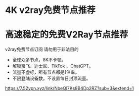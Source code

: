 # 4K v2ray免费节点推荐
# 高速稳定的免费V2Ray节点推荐
 v2ray免费节点订阅 请勿用于非法目的

- 全球众多节点，8K不卡顿。
- 解锁奈飞、迪士尼、TikTok 、ChatGPT。
- 流量不虚标，所有节点都是1倍率。
- 不限登陆设备数，不设置每日封顶流量。

https://7.52vpn.xyz/link/NbeQl7Ks8B4Dp2RZ?sub=3&extend=1
